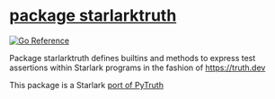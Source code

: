 # [package starlarktruth](github.com/FuzzyMonkeyCo/monkey/pkg/starlarktruth)

[![Go Reference](https://pkg.go.dev/badge/github.com/FuzzyMonkeyCo/monkey/pkg/starlarktruth.svg)](https://pkg.go.dev/github.com/FuzzyMonkeyCo/monkey/pkg/starlarktruth)

Package starlarktruth defines builtins and methods to express test
assertions within Starlark programs in the fashion of https://truth.dev

This package is a Starlark [port of PyTruth](https://github.com/google/pytruth/compare/master...2c3717ddad)
